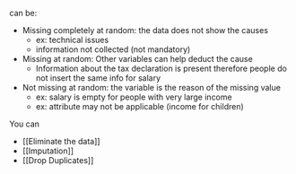 can be:
- Missing completely at random: the data does not show the causes 
	- ex: technical issues 
	- information not collected (not mandatory)
- Missing at random: Other variables can help deduct the cause
	- Information about the tax declaration is present therefore people do not insert the same info for salary
- Not missing at random: the variable is the reason of the missing value
	- ex: salary is empty for people with very large income
	- ex: attribute may not be applicable (income for children)


You can 

- [[Eliminate the data]]
- [[Imputation]]
- [[Drop Duplicates]]




